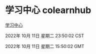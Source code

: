 # 学习中心 colearnhub
[学习中心](http://27.19.33.125:56308/colearnhub/)

2022年 10月 11日 星期二 23:50:02 CST

2022年 10月 11日 星期二 15:50:02 GMT

